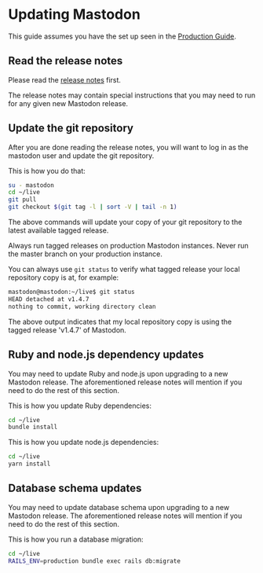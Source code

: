 # Updating Mastodon

This guide assumes you have the set up seen in the [Production Guide](./Production-Guide.md).

## Read the release notes

Please read the [release notes](https://github.com/tootsuite/mastodon/releases/) first.

The release notes may contain special instructions that you may need to run for any given
new Mastodon release.

## Update the git repository
After you are done reading the release notes, you will want to log in as the mastodon user
and update the git repository.

This is how you do that:

```sh
su - mastodon
cd ~/live
git pull
git checkout $(git tag -l | sort -V | tail -n 1)
```

The above commands will update your copy of your git repository to the latest available
tagged release.

Always run tagged releases on production Mastodon instances. Never run the master branch
on your production instance.

You can always use `git status` to verify what tagged release your local 
repository copy is at, for example:

```sh
mastodon@mastodon:~/live$ git status
HEAD detached at v1.4.7
nothing to commit, working directory clean
```

The above output indicates that my local repository copy is using the tagged release 'v1.4.7'
of Mastodon.

## Ruby and node.js dependency updates

You may need to update Ruby and node.js upon upgrading to a new Mastodon release.
The aforementioned release notes will mention if you need to do the rest of this section.

This is how you update Ruby dependencies:
```sh
cd ~/live
bundle install
```

This is how you update node.js dependencies:
```sh
cd ~/live
yarn install
```

## Database schema updates

You may need to update database schema upon upgrading to a new Mastodon release.
The aforementioned release notes will mention if you need to do the rest of this section.

This is how you run a database migration:
```sh
cd ~/live
RAILS_ENV=production bundle exec rails db:migrate
```
